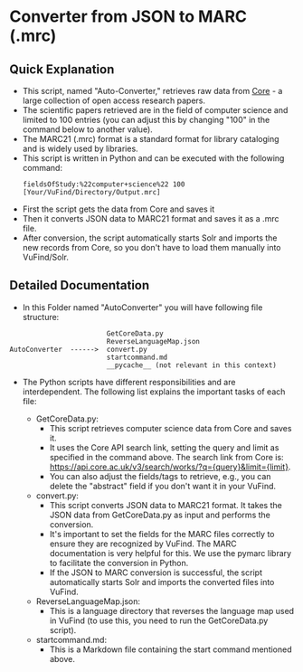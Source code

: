 # Converter from JSON to MARC (.mrc)

## Quick Explanation
- This script, named "Auto-Converter," retrieves raw data from [Core](https://core.ac.uk) - a large collection of open access research papers.
- The scientific papers retrieved are in the field of computer science and limited to 100 entries (you can adjust this by changing "100" in the command below to another value).
- The MARC21 (.mrc) format is a standard format for library cataloging and is widely used by libraries.
- This script is written in Python and can be executed with the following command:
  ```shell
  fieldsOfStudy:%22computer+science%22 100 [Your/VuFind/Directory/Output.mrc]
- First the script gets the data from Core and saves it
- Then it converts JSON data to MARC21 format and saves it as a .mrc file.
- After conversion, the script automatically starts Solr and imports the new records from Core, so you don't have to load them manually into VuFind/Solr.


## Detailed Documentation

- In this Folder named "AutoConverter" you will have following file structure:

```
                        GetCoreData.py
                        ReverseLanguageMap.json
AutoConverter  ------>  convert.py
                        startcommand.md
                        __pycache__ (not relevant in this context)
``` 
- The Python scripts have different responsibilities and are interdependent. The following list explains the important tasks of each file:

    - GetCoreData.py: 
        - This script retrieves computer science data from Core and saves it.
        - It uses the Core API search link, setting the query and limit as specified in the command above. The search link from Core is: https://api.core.ac.uk/v3/search/works/?q={query}&limit={limit}.
        - You can also adjust the fields/tags to retrieve, e.g., you can delete the "abstract" field if you don't want it in your VuFind.
    - convert.py:
        - This script converts JSON data to MARC21 format. It takes the JSON data from GetCoreData.py as input and performs the conversion.
        - It's important to set the fields for the MARC files correctly to ensure they are recognized by VuFind. The MARC documentation is very helpful for this. We use the pymarc library to facilitate the conversion in Python.
        - If the JSON to MARC conversion is successful, the script automatically starts Solr and imports the converted files into VuFind.
    - ReverseLanguageMap.json:
        - This is a language directory that reverses the language map used in VuFind (to use this, you need to run the GetCoreData.py script).
    - startcommand.md: 
        - This is a Markdown file containing the start command mentioned above.





